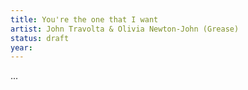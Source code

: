 ```yaml
---
title: You're the one that I want
artist: John Travolta & Olivia Newton-John (Grease)
status: draft
year: 
---
```


...
